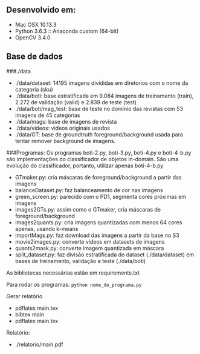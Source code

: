
## Desenvolvido em:
* Mac OSX 10.13.3 
* Python 3.6.3 :: Anaconda custom (64-bit)
* OpenCV 3.4.0

## Base de dados

###./data
* ./data/dataset: 14195 imagens divididas em diretorios com o nome da categoria (sku)
* ./data/boti: base estratificada em 9.084 imagens de treinamento (train), 2.272 de validação (valid) e 2.839 de teste (test)
* ./data/boti/mag_test: base de teste no domínio das revistas com 53 imagens de 45 categorias
* ./data/mags: base de imagens de revista
* ./data/videos: videos originais usados
* ./data/GT: base de groundtruth foreground/background usada para tentar remover background de imagens. 

###Programas:
Os programas boti-2.py, boti-3.py, boti-4.py e boti-4-b.py são implementações do classificador de objetos in-domain.
São uma evolução do classificador, portanto, utilizar apenas boti-4-b.py

* GTmaker.py: cria máscaras de foreground/background a partir das imagens
* balanceDataset.py: faz balanceamento de cor nas imagens
* green_screen.py: parecido com o PD1, segmenta cores próximas em imagens
* images2GTs.py: assim como o GTmaker, cria máscaras de foreground/background
* images2quants.py: cria imagens quantizadas com menos 64 cores apenas, usando k-means
* importMags.py: faz download das imagens a partir da base no S3
* movie2images.py: converte vídeos em datasets de imagens
* quants2mask.py: converte imagem quantizada em máscara
* split_dataset.py: faz divisão estratificada do dataset (./data/dataset) em bases de treinamento, validação e teste (./data/boti)

As bibliotecas necessárias estão em requirements.txt

Para rodar os programas:
`python nome_do_programa.py`

Gerar relatório

* pdflatex main.tex
* bibtex main
* pdflatex main.tex

Relatório:
* ./relatorio/main.pdf

